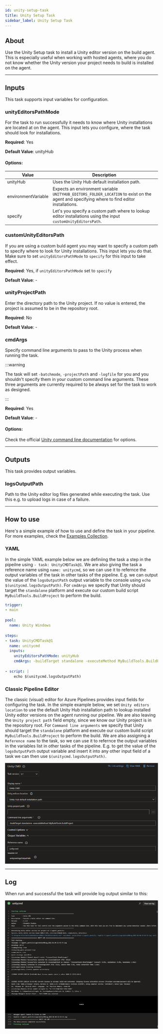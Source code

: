 ```yaml
---
id: unity-setup-task
title: Unity Setup Task
sidebar_label: Unity Setup Task
---
```


## About

Use the Unity Setup task to install a Unity editor version on the build agent. This is especially useful when working with hosted agents,
where you do not know whether the Unity version your project needs to build is installed on the agent.

---

## Inputs

This task supports input variables for configuration.

### unityEditorsPathMode

For the task to run successfully it needs to know where Unity installations are located at on the agent. This input lets you configure,
where the task should look for installations.

**Required**: Yes

**Default Value**: unityHub

#### Options:

| Value               | Description                                                                                                                                 |
| ------------------- | ------------------------------------------------------------------------------------------------------------------------------------------- |
| unityHub            | Uses the Unity Hub default installation path.                                                                                               |
| environmentVariable | Expects an environment variable `UNITYHUB_EDITORS_FOLDER_LOCATION` to exist on the agent and specifying where to find editor installations. |
| specify             | Let's you specify a custom path where to lookup editor installations using the input `customUnityEditorsPath`.                              |

### customUnityEditorsPath

If you are using a custom buld agent you may want to specify a custom path to specify where to look for Unity installations. This input lets you do that.
Make sure to set `unityEditorsPathMode` to `specify` for this input to take effect.

**Required**: Yes, if `unityEditorsPathMode` set to `specify`

**Default Value**: -

### unityProjectPath

Enter the directory path to the Unity project. If no value is entered, the project is assumed to be in the repository root.

**Required**: No

**Default Value**: -

### cmdArgs

Specify command line arguments to pass to the Unity process when running the task.

:::warning

The task will set `-batchmode`, `-projectPath` and `-logfile` for you and you shouldn't specify them in your custom command line arguments. These three arguments are currently required to be always set for the task to work as designed.

:::

**Required**: Yes

**Default Value**: -

#### Options:

Check the official [Unity command line documentation](https://docs.unity3d.com/Manual/CommandLineArguments.html) for options.

---

## Outputs

This task provides output variables.

### logsOutputPath

Path to the Unity editor log files generated while executing the task. Use this e.g. to upload logs in case of a failure.

---

## How to use

Here's a simple example of how to use and define the task in your pipeline. For more examples, check the [Examples Collection](./examples.md).

### YAML

In the simple YAML example below we are definiing the task a step in the pipeilne using `- task: UnityCMDTask@1`. We are also giving the task a reference name using `name: unitycmd`, so we can use it to refernce the output variables of the task in other tasks of the pipeline. E.g. we can output the value of the `logsOutputPath` output variable to the console using `echo $(unitycmd.logsOutputPath)`. For `cmdArgs` we specify that Unity should target the `standalone` platform and execute our custom build script `MyBuildTools.BuildProject` to perform the build.

```yaml
trigger:
- main

pool:
  name: Unity Windows

steps:
- task: UnityCMDTask@1
  name: unitycmd
  inputs:
    unityEditorsPathMode: unityHub
    cmdArgs: -buildTarget standalone -executeMethod MyBuildTools.BuildProject

- script: |
    echo $(unitycmd.logsOutputPath)
```

### Classic Pipeline Editor

The classic (visual) editor for Azure Pipelines provides input fields for configuring the task. In the simple example below, we set `Unity editors location` to use the default Unity Hub installation path to lookup installed Unity editor versions on the agent running our pipeline. We are also leaving the `Unity project path` field empty, since we know our Unity project is in the repository root. For `Command line arguments` we specify that Unity should target the `standalone` platform and execute our custom build script `MyBuildTools.BuildProject` to perform the build. We are also assigning a `Reference name` to the task, so we can use it to refernce the output variables in the variables list in other tasks of the pipeline. E.g. to get the value of the `logsOutputPath` output variable and insert it into any other input field of a task we can then use `$(unitycmd.logsOutputPath)`.

![Classic Pipeline Designer Task Configuration](../../static/img/unity-cmd-task/unity-cmd-classic.png)

---

## Log

When run and successful the task will provide log output similar to this:

![Task Log](../../static/img/unity-cmd-task/unity-cmd-log.png)